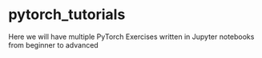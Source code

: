 # pytorch_tutorials
Here we will have multiple PyTorch Exercises written in Jupyter notebooks from beginner to advanced 
